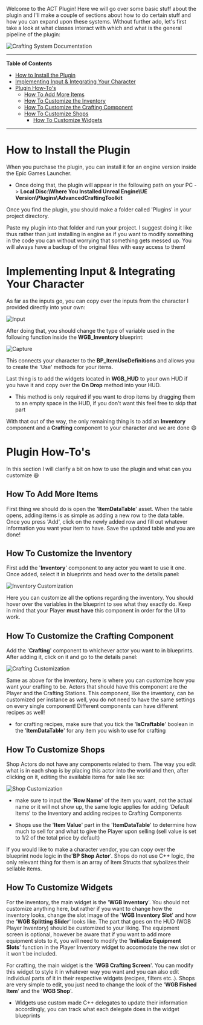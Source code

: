 Welcome to the ACT Plugin! Here we will go over some basic stuff about the plugin and I'll make a couple of sections about how to do certain stuff and how you can expand upon these systems. Without further ado, let's first take a look at what classes interact with which and what is the general pipeline of the plugin:

![Crafting System Documentation](https://github.com/Krsmanovic-S/Advanced-Crafting-Toolkit-Documentation/assets/103185975/ce59771e-c320-46b7-b094-a771ae8e7725)

___

<!-- START doctoc generated TOC please keep comment here to allow auto update -->
<!-- DON'T EDIT THIS SECTION, INSTEAD RE-RUN doctoc TO UPDATE -->
**Table of Contents**

- [How to Install the Plugin](#how-to-install-the-plugin)
- [Implementing Input & Integrating Your Character](#implementing-input--integrating-your-character)
- [Plugin How-To's](#plugin-how-tos)
  - [How To Add More Items](#how-to-add-more-items)
  - [How To Customize the Inventory](#how-to-customize-the-inventory)
  - [How To Customize the Crafting Component](#how-to-customize-the-crafting-component)
  - [How To Customize Shops](#how-to-customize-shops)
    - [How To Customize Widgets](#how-to-customize-widgets)
<!-- END doctoc generated TOC please keep comment here to allow auto update -->

___

# How to Install the Plugin

When you purchase the plugin, you can install it for an engine version inside the Epic Games Launcher.

- Once doing that, the plugin will appear in the following path on your PC -> **Local Disc:\Where You Installed Unreal Engine\UE Version\Plugins\AdvancedCraftingToolkit**

Once you find the plugin, you should make a folder called 'Plugins' in your project directory.

Paste my plugin into that folder and run your project. I suggest doing it like thus rather than just installing in engine as if you want to modify something in the code you can without worrying that something gets messed up. You will always have a backup of the original files with easy access to them!

# Implementing Input & Integrating Your Character

As far as the inputs go, you can copy over the inputs from the character I provided directly into your own:

![Input](https://github.com/Krsmanovic-S/Advanced-Crafting-Toolkit-Documentation/assets/103185975/dc74ead0-95fb-41bd-b2c8-992d0b23d06f)

After doing that, you should change the type of variable used in the following function inside the **WGB_Inventory** blueprint:

![Capture](https://github.com/Krsmanovic-S/Advanced-Crafting-Toolkit-Documentation/assets/103185975/0577ecae-ed45-4277-807a-84a5ea4a2521)

This connects your character to the **BP_ItemUseDefinitions** and allows you to create the 'Use' methods for your items.

Last thing is to add the widgets located in **WGB_HUD** to your own HUD if you have it and copy over the **On Drop** method into your HUD.

- This method is only required if you want to drop items by dragging them to an empty space in the HUD, if you don't want this feel free to skip that part

With that out of the way, the only remaining thing is to add an **Inventory** component and a **Crafting** component to your character and we are done 😄

# Plugin How-To's

In this section I will clarify a bit on how to use the plugin and what can you customize :smiley:

## How To Add More Items

First thing we should do is open the '**ItemDataTable**' asset. When the table opens, adding items is as simple as adding a new row to the data table. Once you press 'Add', click on the newly added row and fill out whatever information you want your item to have. Save the updated table and you are done!

## How To Customize the Inventory

First add the '**Inventory**' component to any actor you want to use it one. Once added, select it in blueprints and head over to the details panel:

![Inventory Customization](https://github.com/Krsmanovic-S/Advanced-Crafting-Toolkit-Documentation/assets/103185975/2dbb8d81-ee3b-4bf2-abd2-ba5a58f31aaf)

Here you can customize all the options regarding the inventory. You should hover over the variables in the blueprint to see what they exactly do. Keep in mind that your Player **must have** this component in order for the UI to work.

## How To Customize the Crafting Component

Add the '**Crafting**' component to whichever actor you want to in blueprints. After adding it, click on it and go to the details panel:

![Crafting Customization](https://github.com/Krsmanovic-S/Advanced-Crafting-Toolkit-Documentation/assets/103185975/2b8c347a-0c48-42b2-970c-a2d5832f25ef)

Same as above for the inventory, here is where you can customize how you want your crafting to be. Actors that should have this component are the Player and the Crafting Stations. This component, like the inventory, can be customized per instance as well, you do not need to have the same settings on every single component! Different components can have different recipes as well!

- for crafting recipes, make sure that you tick the '**IsCraftable**' boolean in the '**ItemDataTable**' for any item you wish to use for crafting

## How To Customize Shops

Shop Actors do not have any components related to them. The way you edit what is in each shop is by placing this actor into the world and then, after clicking on it, editing the available items for sale like so:

![Shop Customization](https://github.com/Krsmanovic-S/Advanced-Crafting-Toolkit-Documentation/assets/103185975/e5e59a9a-66ae-4e2b-9ee0-1bd1bf13b9aa)

- make sure to input the '**Row Name**' of the item you want, not the actual name or it will not show up, the same logic applies for adding 'Default Items' to the Inventory and adding recipes to Crafting Components

- Shops use the '**Item Value**' part in the '**ItemDataTable**' to determine how much to sell for and what to give the Player upon selling (sell value is set to 1/2 of the total price by default)

If you would like to make a character vendor, you can copy over the blueprint node logic in the'**BP Shop Actor**'. Shops do not use C++ logic, the only relevant thing for them is an array of Item Structs that sybolizes their sellable items.

## How To Customize Widgets

For the inventory, the main widget is the '**WGB Inventory**'. You should not customize anything here, but rather if you want to change how the inventory looks, change the slot image of the '**WGB Inventory Slot**' and how the '**WGB Splitting Slider**' looks like. The part that goes on the HUD (WGB Player Inventory) should be customized to your liking. The equipment screen is optional, however be aware that if you want to add more equipment slots to it, you will need to modify the '**Initialize Equipment Slots**' function in the Player Inventory widget to accomodate the new slot or it won't be included.

For crafting, the main widget is the '**WGB Crafting Screen**'. You can modify this widget to style it in whatever way you want and you can also edit individual parts of it in their respective widgets (recipes, filters etc..). Shops are very simple to edit, you just need to change the look of the '**WGB Fished Item**' and the '**WGB Shop**'.

- Widgets use custom made C++ delegates to update their information accordingly, you can track what each delegate does in the widget blueprints
